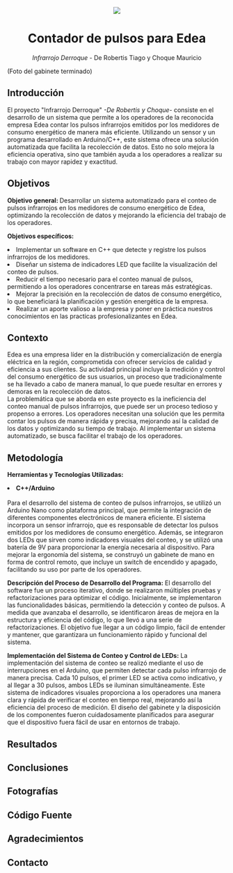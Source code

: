<p align="center">
  <img src="https://img.shields.io/badge/STATUS-PROTOTYPE-blue"/>
</p>

<h1 align="center">Contador de pulsos para Edea</h1>
<p align="center"><em>Infrarrojo Derroque</em> - De Robertis Tiago y Choque Mauricio</p>

(Foto del gabinete terminado)

<h2>Introducción</h2>
El proyecto "Infrarrojo Derroque"  <em>-De Robertis y Choque-</em> consiste en el desarrollo de un sistema que permite a los operadores de la reconocida empresa Edea contar los pulsos infrarrojos emitidos por los medidores de consumo energético de manera más eficiente. Utilizando un sensor y un programa desarrollado en Arduino/C++, este sistema ofrece una solución automatizada que facilita la recolección de datos. Esto no solo mejora la eficiencia operativa, sino que también ayuda a los operadores a realizar su trabajo con mayor rapidez y exactitud.

<h2>Objetivos</h2>
<p><b>Objetivo general: </b>Desarrollar un sistema automatizado para el conteo de pulsos infrarrojos en los medidores de consumo energético de Edea, optimizando la recolección de datos y mejorando la eficiencia del trabajo de los operadores.</p>
<p><b>Objetivos específicos:</b></p>
<li>Implementar un software en C++ que detecte y registre los pulsos infrarrojos de los medidores.</li>
<li>Diseñar un sistema de indicadores LED que facilite la visualización del conteo de pulsos.</li>
<li>Reducir el tiempo necesario para el conteo manual de pulsos, permitiendo a los operadores concentrarse en tareas más estratégicas.</li>
<li>Mejorar la precisión en la recolección de datos de consumo energético, lo que beneficiará la planificación y gestión energética de la empresa.</li>
<li>Realizar un aporte valioso a la empresa y poner en práctica nuestros conocimientos en las practicas profesionalizantes en Edea.</li>

<h2>Contexto</h2>
<p>Edea es una empresa líder en la distribución y comercialización de energía eléctrica en la región, comprometida con ofrecer servicios de calidad y eficiencia a sus clientes. Su actividad principal incluye la medición y control del consumo energético de sus usuarios, un proceso que tradicionalmente se ha llevado a cabo de manera manual, lo que puede resultar en errores y demoras en la recolección de datos.<br />La problemática que se aborda en este proyecto es la ineficiencia del conteo manual de pulsos infrarrojos, que puede ser un proceso tedioso y propenso a errores. Los operadores necesitan una solución que les permita contar los pulsos de manera rápida y precisa, mejorando así la calidad de los datos y optimizando su tiempo de trabajo. Al implementar un sistema automatizado, se busca facilitar el trabajo de los operadores.</p>

<h2>Metodología</h2>
<p><b>Herramientas y Tecnologías Utilizadas:<br /><li>C++/Arduino</li><br /></b>Para el desarrollo del sistema de conteo de pulsos infrarrojos, se utilizó un Arduino Nano como plataforma principal, que permite la integración de diferentes componentes electrónicos de manera eficiente. El sistema incorpora un sensor infrarrojo, que es responsable de detectar los pulsos emitidos por los medidores de consumo energético. Además, se integraron dos LEDs que sirven como indicadores visuales del conteo, y se utilizó una batería de 9V para proporcionar la energía necesaria al dispositivo. Para mejorar la ergonomía del sistema, se construyó un gabinete de mano en forma de control remoto, que incluye un switch de encendido y apagado, facilitando su uso por parte de los operadores.</p>
<p><b>Descripción del Proceso de Desarrollo del Programa:</b> El desarrollo del software fue un proceso iterativo, donde se realizaron múltiples pruebas y refactorizaciones para optimizar el código. Inicialmente, se implementaron las funcionalidades básicas, permitiendo la detección y conteo de pulsos. A medida que avanzaba el desarrollo, se identificaron áreas de mejora en la estructura y eficiencia del código, lo que llevó a una serie de refactorizaciones. El objetivo fue llegar a un código limpio, fácil de entender y mantener, que garantizara un funcionamiento rápido y funcional del sistema.</p>
<p><b>Implementación del Sistema de Conteo y Control de LEDs:</b> La implementación del sistema de conteo se realizó mediante el uso de interrupciones en el Arduino, que permiten detectar cada pulso infrarrojo de manera precisa. Cada 10 pulsos, el primer LED se activa como indicativo, y al llegar a 30 pulsos, ambos LEDs se iluminan simultáneamente. Este sistema de indicadores visuales proporciona a los operadores una manera clara y rápida de verificar el conteo en tiempo real, mejorando así la eficiencia del proceso de medición. El diseño del gabinete y la disposición de los componentes fueron cuidadosamente planificados para asegurar que el dispositivo fuera fácil de usar en entornos de trabajo.</p>

<h2>Resultados</h2>
<h2>Conclusiones</h2>
<h2>Fotografías</h2>
<h2>Código Fuente</h2>
<h2>Agradecimientos</h2>
<h2>Contacto</h2>
